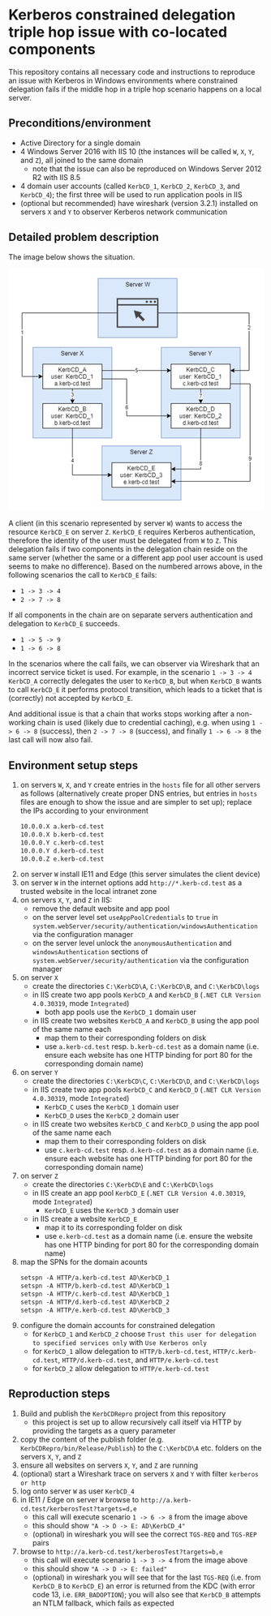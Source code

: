 # Kerberos constrained delegation triple hop issue with co-located components

This repository contains all necessary code and instructions to reproduce an issue with Kerberos in Windows environments where constrained delegation fails if the middle hop in a triple hop scenario happens on a local server.

## Preconditions/environment

- Active Directory for a single domain
- 4 Windows Server 2016 with IIS 10 (the instances will be called `W`, `X`, `Y`, and `Z`), all joined to the same domain
  - note that the issue can also be reproduced on Windows Server 2012 R2 with IIS 8.5
- 4 domain user accounts (called `KerbCD_1`, `KerbCD_2`, `KerbCD_3`, and `KerbCD_4`); the first three will be used to run application pools in IIS
- (optional but recommended) have wireshark (version 3.2.1) installed on servers `X` and `Y` to observer Kerberos network communication

## Detailed problem description

The image below shows the situation.

![Kerberos Constrained Delegation triple hop issue](/image.png?raw=true)

A client (in this scenario represented by server `W`) wants to access the resource `KerbCD_E` on server `Z`. `KerbCD_E` requires Kerberos authentication, therefore the identity of the user must be delegated from `W` to `Z`. This delegation fails if two components in the delegation chain reside on the same server (whether the same or a different app pool user account is used seems to make no difference). Based on the numbered arrows above, in the following scenarios the call to `KerbCD_E` fails:

- `1 -> 3 -> 4`
- `2 -> 7 -> 8`

If all components in the chain are on separate servers authentication and delegation to `KerbCD_E` succeeds.

- `1 -> 5 -> 9`
- `1 -> 6 -> 8`

In the scenarios where the call fails, we can observer via Wireshark that an incorrect service ticket is used. For example, in the scenario `1 -> 3 -> 4` `KerbCD_A` correctly delegates the user to `KerbCD_B`, but when `KerbCD_B` wants to call `KerbCD_E` it performs protocol transition, which leads to a ticket that is (correctly) not accepted by `KerbCD_E`.

And additional issue is that a chain that works stops working after a non-working chain is used (likely due to credential caching), e.g. when using `1 -> 6 -> 8` (success), then `2 -> 7 -> 8` (success), and finally `1 -> 6 -> 8` the last call will now also fail.

## Environment setup steps

1. on servers `W`, `X`, and `Y` create entries in the `hosts` file for all other servers as follows (alternatively create proper DNS entries, but entries in `hosts` files are enough to show the issue and are simpler to set up); replace the IPs according to your environment
    ```
    10.0.0.X a.kerb-cd.test
    10.0.0.X b.kerb-cd.test
    10.0.0.Y c.kerb-cd.test
    10.0.0.Y d.kerb-cd.test
    10.0.0.Z e.kerb-cd.test
    ```
1. on server `W` install IE11 and Edge (this server simulates the client device)
1. on server `W` in the internet options add `http://*.kerb-cd.test` as a trusted website in the local intranet zone
1. on servers `X`, `Y`, and `Z` in IIS:
    - remove the default website and app pool
    - on the server level set `useAppPoolCredentials` to `true` in `system.webServer/security/authentication/windowsAuthentication` via the configuration manager
    - on the server level unlock the `anonymousAuthentication` and `windowsAuthentication` sections of `system.webServer/security/authentication` via the configuration manager
1. on server `X`
    - create the directories `C:\KerbCD\A`, `C:\KerbCD\B`, and `C:\KerbCD\logs`
    - in IIS create two app pools `KerbCD_A` and `KerbCD_B` (`.NET CLR Version 4.0.30319`, mode `Integrated`)
        - both app pools use the `KerbCD_1` domain user
    - in IIS create two websites `KerbCD_A` and `KerbCD_B` using the app pool of the same name each
        - map them to their corresponding folders on disk
        - use `a.kerb-cd.test` resp. `b.kerb-cd.test` as a domain name (i.e. ensure each website has one HTTP binding for port 80 for the corresponding domain name)
1. on server `Y`
    - create the directories `C:\KerbCD\C`, `C:\KerbCD\D`, and `C:\KerbCD\logs`
    - in IIS create two app pools `KerbCD_C` and `KerbCD_D` (`.NET CLR Version 4.0.30319`, mode `Integrated`)
        - `KerbCD_C` uses the `KerbCD_1` domain user
        - `KerbCD_D` uses the `KerbCD_2` domain user
    - in IIS create two websites `KerbCD_C` and `KerbCD_D` using the app pool of the same name each
        - map them to their corresponding folders on disk
        - use `c.kerb-cd.test` resp. `d.kerb-cd.test` as a domain name (i.e. ensure each website has one HTTP binding for port 80 for the corresponding domain name)
1. on server `Z`
    - create the directories `C:\KerbCD\E` and `C:\KerbCD\logs`
    - in IIS create an app pool `KerbCD_E` (`.NET CLR Version 4.0.30319`, mode `Integrated`)
        - `KerbCD_E` uses the `KerbCD_3` domain user
    - in IIS create a website `KerbCD_E`
        - map it to its corresponding folder on disk
        - use `e.kerb-cd.test` as a domain name (i.e. ensure the website has one HTTP binding for port 80 for the corresponding domain name)
1. map the SPNs for the domain acounts
    ```
    setspn -A HTTP/a.kerb-cd.test AD\KerbCD_1
    setspn -A HTTP/b.kerb-cd.test AD\KerbCD_1
    setspn -A HTTP/c.kerb-cd.test AD\KerbCD_1
    setspn -A HTTP/d.kerb-cd.test AD\KerbCD_2
    setspn -A HTTP/e.kerb-cd.test AD\KerbCD_3
    ```
1. configure the domain accounts for constrained delegation
    - for `KerbCD_1` and `KerbCD_2` choose `Trust this user for delegation to specified services only` with `Use Kerberos only`
    - for `KerbCD_1` allow delegation to `HTTP/b.kerb-cd.test`, `HTTP/c.kerb-cd.test`, `HTTP/d.kerb-cd.test`, and `HTTP/e.kerb-cd.test`
    - for `KerbCD_2` allow delegation to `HTTP/e.kerb-cd.test`

## Reproduction steps

1. Build and publish the `KerbCDRepro` project from this repository
    - this project is set up to allow recursively call itself via HTTP by providing the targets as a query parameter
1. copy the content of the publish folder (e.g. `KerbCDRepro/bin/Release/Publish`) to the `C:\KerbCD\A` etc. folders on the servers `X`, `Y`, and `Z`
1. ensure all websites on servers `X`, `Y`, and `Z` are running
1. (optional) start a Wireshark trace on servers `X` and `Y` with filter `kerberos or http`
1. log onto server `W` as user `KerbCD_4`
1. in IE11 / Edge on server `W` browse to `http://a.kerb-cd.test/kerberosTest?targets=d,e`
    - this call will execute scenario `1 -> 6 -> 8` from the image above
    - this should show `"A -> D -> E: AD\KerbCD_4"`
    - (optional) in wireshark you will see the correct `TGS-REQ` and `TGS-REP` pairs
1. browse to `http://a.kerb-cd.test/kerberosTest?targets=b,e`
    - this call will execute scenario `1 -> 3 -> 4` from the image above
    - this should show `"A -> D -> E: failed"`
    - (optional) in wireshark you will see that for the last `TGS-REQ` (i.e. from `KerbCD_B` to `KerbCD_E`) an error is returned from the KDC (with error code 13, i.e. `ERR_BADOPTION`); you will also see that `KerbCD_B` attempts an NTLM fallback, which fails as expected

